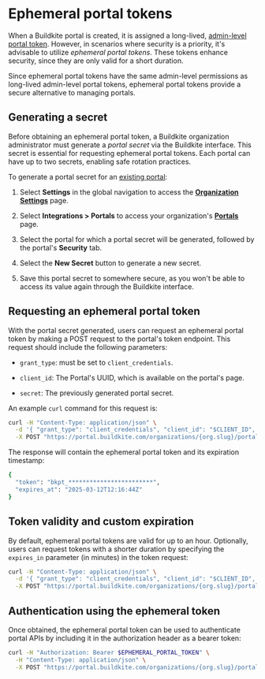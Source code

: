 # Ephemeral portal tokens

When a Buildkite portal is created, it is assigned a long-lived, [admin-level portal token](/docs/apis/graphql/portals#getting-started). However, in scenarios where security is a priority, it's advisable to utilize _ephemeral portal tokens_. These tokens enhance security, since they are only valid for a short duration.

Since ephemeral portal tokens have the same admin-level permissions as long-lived admin-level portal tokens, ephemeral portal tokens provide a secure alternative to managing portals.

## Generating a secret

Before obtaining an ephemeral portal token, a Buildkite organization administrator must generate a _portal secret_ via the Buildkite interface. This secret is essential for requesting ephemeral portal tokens. Each portal can have up to two secrets, enabling safe rotation practices.

To generate a portal secret for an [existing portal](/docs/apis/graphql/portals#getting-started):

1. Select **Settings** in the global navigation to access the [**Organization Settings**](https://buildkite.com/organizations/~/settings) page.

1. Select **Integrations > Portals** to access your organization's [**Portals**](https://buildkite.com/organizations/~/portals) page.

1. Select the portal for which a portal secret will be generated, followed by the portal's **Security** tab.

1. Select the **New Secret** button to generate a new secret.

1. Save this portal secret to somewhere secure, as you won't be able to access its value again through the Buildkite interface.

## Requesting an ephemeral portal token

With the portal secret generated, users can request an ephemeral portal token by making a POST request to the portal's token endpoint. This request should include the following parameters:

- `grant_type`: must be set to `client_credentials`.

- `client_id`: The Portal's UUID, which is available on the portal's page.

- `secret`: The previously generated portal secret.

An example `curl` command for this request is:

```bash
curl -H "Content-Type: application/json" \
  -d '{ "grant_type": "client_credentials", "client_id": "$CLIENT_ID", "secret": "$SECRET" }' \
  -X POST "https://portal.buildkite.com/organizations/{org.slug}/portals/{portal.slug}/tokens"
```

The response will contain the ephemeral portal token and its expiration timestamp:

```bash
{
  "token": "bkpt_************************",
  "expires_at": "2025-03-12T12:16:44Z"
}
```

## Token validity and custom expiration

By default, ephemeral portal tokens are valid for up to an hour. Optionally, users can request tokens with a shorter duration by specifying the `expires_in` parameter (in minutes) in the token request:

```bash
curl -H "Content-Type: application/json" \
  -d '{ "grant_type": "client_credentials", "client_id": "$CLIENT_ID", "secret": "$SECRET", "expires_in": $MINUTES }' \
  -X POST "https://portal.buildkite.com/organizations/{org.slug}/portals/{portal.slug}/tokens"
```

## Authentication using the ephemeral token

Once obtained, the ephemeral portal token can be used to authenticate portal APIs by including it in the authorization header as a bearer token:

```bash
curl -H "Authorization: Bearer $EPHEMERAL_PORTAL_TOKEN" \
  -H "Content-Type: application/json" \
  -X POST "https://portal.buildkite.com/organizations/{org.slug}/portals/{portal.slug}"
```
